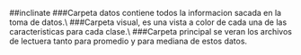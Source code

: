 ##inclinate
###Carpeta datos contiene todos la informacion sacada en la toma de datos.\\
###Carpeta visual, es una vista a color de cada una de las caracteristicas para cada clase.\\
###Carpeta principal se veran los archivos de lectuera tanto para promedio y para mediana de estos datos.
